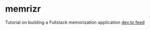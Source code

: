# memrizr
Tutorial on building a Fullstack memorization application
[dev.to feed](https://dev.to/jacobsngoodwin/15-add-signin-to-service-and-repository-layers-5mg)